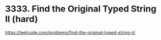 # 3333. Find the Original Typed String II (hard)

https://leetcode.com/problems/find-the-original-typed-string-ii/
